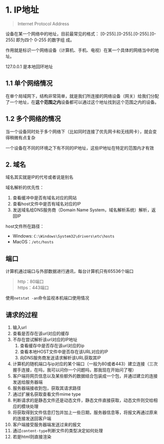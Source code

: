 # 1. IP地址
> Internet Protocol Address

设备在某一个网络中的地址，目前最常见的格式： [0-255].[0-255].[0-255].[0-255] 即为四个 0-255 的数字组
成。

作用就是标识一个网络设备（计算机、手机、电视）在某一个具体的网络当中的地址。


127.0.0.1 是本地回环地址

## 1.1 单个网络情况
在单个局域网下，结构非常简单，就是我们所连接的网络设备（网关）给我们分配了一个地址，在**这个范围之内**设备都可以通过这个地址找到这个范围之内的设备。

## 1.2 多个网络的情况
当一个设备同时处于多个网络下（比如同时连接了优先网卡和无线网卡），就会变得稍微有点复杂

一个设备在不同的环境之下有不同的IP地址，这些IP地址在特定的范围内才有效

## 2. 域名
域名其实就是IP的代号或者说是别名

域名解析的优先性：
1. 查看缓冲中是否有域名对应的网站
2. 查看host文件中是否有域名对应的IP
3. 发送域名给DNS服务商（Domain Name System，域名解析系统）解析，返回IP

host文件所在路径：
- Windows: `C:\Windows\System32\drivers\etc\hosts`
- MacOS：`/etc/hosts`
## 端口
计算机通过端口与外部数据进行通讯，每台计算机只有65536个端口

> http：80端口   
> https：443端口

使用`netstat -an`命令监视本机端口使用情况

## 请求的过程
1. 输入url
2. 查看是否存在该url对应的缓存
3. 不存在尝试解析该url对应的IP地址
    1. 查看缓存中是否存在该url对应的ip
    2. 查看本地HOST文件中是否存在该URL对应的IP
    3. 向DNS服务商发送请求解析该URL获取其IP
4. 计算机的随机端口与ip对应的某个端口（一般为80或者443）建立连接（三次握手连接，在吗，我可以问你一个问题吗，那我现在开始问了喔）
5. 客户端将网页信息以及某些额外的数据结合包装成一个包，并通过建立的连接发送给服务器端
6. 服务器端接收到包，获取其请求路径
7. 通过扩展名获取查看文件mime type
8. 判断请求的是静态文件还是动态文件，静态文件直接获取，动态文件则交给相应的模块处理
9. 将获取得到文件信息打包并加上一些日期，服务器信息等，将报文再通过原来的连接发送回客户端
10. 客户端接受服务器端发送过来的报文
11. 通过`content-type`判断文件的类型决定如何处理
12. 若是html则直接渲染
